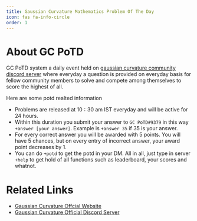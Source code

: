 ```yaml
---
title: Gaussian Curvature Mathematics Problem Of The Day
icon: fas fa-info-circle
order: 1
---
```


# About GC PoTD
GC PoTD system a daily event held on  [gaussian curvature community discord server](https://discord.gg/MEszPNra6j) where everyday a question is provided on everyday basis for fellow community members to solve and compete among themselves to score the highest of all.

Here are some potd realted information
- Problems are released at $10:30$ am IST everyday and will be active for $24$ hours. 
- Within this duration you submit your answer to `GC PoTD#9379` in this way `+answer [your answer]`. Example is `+answer 35` if $35$ is your answer.
- For every correct answer you will be awarded with $5$ points. You will have $5$ chances, but on every entry of incorrect answer, your award point decreases by $1$.
- You can do `+potd` to get the potd in your DM. All in all, just type in server `+help` to get hold of all functions such as leaderboard, your scores and whatnot.

# Related Links
- [Gaussian Curvature Offcial Website](https://gcurvature.vercel.app/)
- [Gaussian Curvature Official Discord Server](https://discord.gg/MEszPNra6j)

